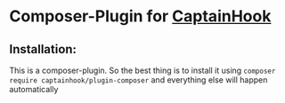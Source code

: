 # Composer-Plugin for [CaptainHook]()

## Installation:

This is a composer-plugin. So the best thing is to install it using `composer require captainhook/plugin-composer` and 
everything else will happen automatically